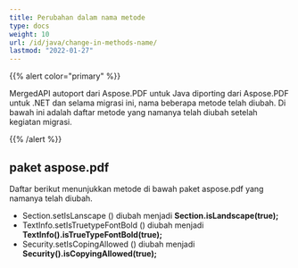 ```yaml
---
title: Perubahan dalam nama metode
type: docs
weight: 10
url: /id/java/change-in-methods-name/
lastmod: "2022-01-27"
---
```


{{% alert color="primary" %}}

MergedAPI autoport dari Aspose.PDF untuk Java diporting dari Aspose.PDF untuk .NET dan selama migrasi ini, nama beberapa metode telah diubah. Di bawah ini adalah daftar metode yang namanya telah diubah setelah kegiatan migrasi.

{{% /alert %}}

## paket aspose.pdf

Daftar berikut menunjukkan metode di bawah paket aspose.pdf yang namanya telah diubah.

- Section.setIsLanscape () diubah menjadi **Section.isLandscape(true);**
- TextInfo.setIsTruetypeFontBold () diubah menjadi **TextInfo().isTrueTypeFontBold(true);**
- Security.setIsCopingAllowed () diubah menjadi **Security().isCopyingAllowed(true);**